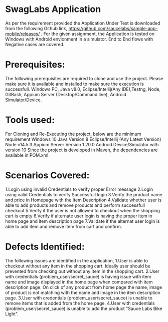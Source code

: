 # SwagLabs Application
As per the requirement provided the Application Under Test is downloaded from the following Github link, https://github.com/saucelabs/sample-app-mobile/releases/ . For the given assignment, the Application is tested on Windows with Android envionment in a simulator. End to End flows with Negative cases are covered.

# **Prerequisites:**
The following prerequisites are required to clone and use the project. Please make sure it is available and installed to make sure the execution is successfull. Windows PC, Java v8.0, Eclipse/Intellij(Any IDE),Testng, Node, GitBash, Appium Server (Desktop/Command line), Android Simulator/Device.

# **Tools used:**
For Cloning and Re-Executing the project, below are the minimum requirement
Windows 10
Java Version 8
Eclipse/Intellij (Any Latest Version)
Node v14.5.3
Appium Server Version 1.20.0
Android Device/Simulator with version 10
Since the project is developed in Maven, the dependencies are available in POM.xml. 

# **Scenarios Covered:**
1.Login using invalid Credentials to verify proper Error message
2.Login using valid Credentials to verify Successfull login
3.Verify the product name and price in Homepage with the Item Description
4.Validate whether user is able to add products and remove products and perform successfull checkout
5.Verify if the user is not allowed to checkout when the shopping cart is empty
6.Verify if alternate user login is having the proper item in home page and item description page
7.Validate if the alternat user login is able to add item and remove item from cart and confirm.

# **Defects Identified:**
The following issues are identified in the application,
1.User is able to checkout without any item in the shopping cart. Ideally user should be prevented from checking out without any item in the shopping cart.
2.User with credentials (problem_user/secret_sauce) is having issue with item name and image displayed in the home page when compared with item description page. On click of any product from home page the name, image of product is not matching with the name and image in the item description page.
3.User with credentials (problem_user/secret_sauce) is unable to remove items that is added from the home page.
4.User with credentials (problem_user/secret_sauce) is unable to add the product "Sauce Labs Bike Light".
